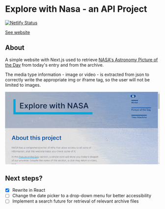 # Explore with Nasa - an API Project
[![Netlify Status](https://api.netlify.com/api/v1/badges/5f28411d-7f72-46ae-815f-08eeb658ceb6/deploy-status)](https://app.netlify.com/sites/explore-with-nasa/deploys)


[See website](https://explore-with-nasa.netlify.app/)

## About
A simple website with Next.js used to retrieve [NASA's Astronomy Picture of the Day](https://apod.nasa.gov/apod/astropix.html) from today's entry and from the archive.

The media type information - image or video - is extracted from json to correctly write the appropriate img or iframe tag, so the user will not be limited to images.

![](nasademo.gif)

## Next steps?
-  [x] Rewrite in React
-  [ ] Change the date picker to a drop-down menu for better accessibility
-  [ ] Implement a search future for retrieval of relevant archive files